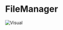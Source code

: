 # FileManager

![Visual](https://user-images.githubusercontent.com/93318359/199858624-cb22896d-be53-403a-a5ba-633542de1f85.png)
